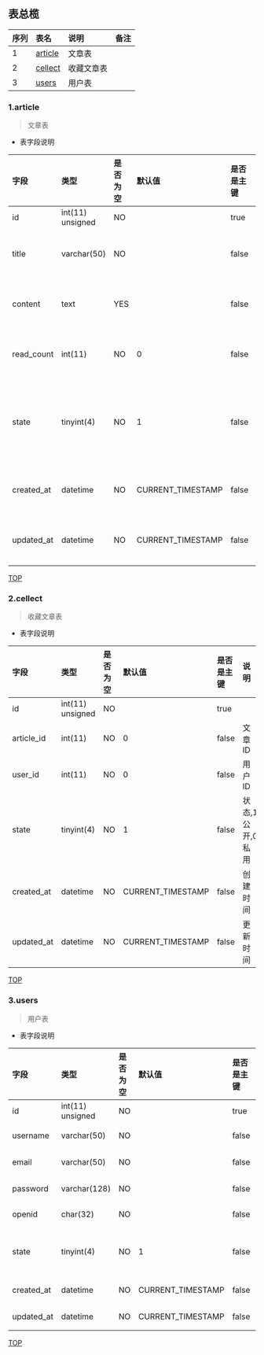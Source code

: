 ## 表总榄

|序列| 表名 | 说明 | 备注 |
|:---|:----|:----| :----|
| 1|[ article](#1article)       |文章表| |
| 2|[ cellect](#2cellect)       |收藏文章表| |
| 3|[ users](#3users)       |用户表| |



### 1.article
> 文章表

- 表字段说明

|字段 | 类型 | 是否为空| 默认值 | 是否是主键 | 说明 | 备注|
|:----|:---|:----|:----|:---|:----|:---|
|id  | int(11) unsigned | NO|  | true | | |
|title  | varchar(50) | NO|  | false | 文章标题| |
|content  | text | YES|  | false | 文章内容| |
|read_count  | int(11) | NO| 0 | false | 阅读数量| |
|state  | tinyint(4) | NO| 1 | false | 状态,1使用中,0禁用| |
|created_at  | datetime | NO| CURRENT_TIMESTAMP | false | 创建时间| |
|updated_at  | datetime | NO| CURRENT_TIMESTAMP | false | 更新时间| |

[TOP](#表总榄)

### 2.cellect
> 收藏文章表

- 表字段说明

|字段 | 类型 | 是否为空| 默认值 | 是否是主键 | 说明 | 备注|
|:----|:---|:----|:----|:---|:----|:---|
|id  | int(11) unsigned | NO|  | true | | |
|article_id  | int(11) | NO| 0 | false | 文章ID| |
|user_id  | int(11) | NO| 0 | false | 用户ID| |
|state  | tinyint(4) | NO| 1 | false | 状态,1公开,0私用| |
|created_at  | datetime | NO| CURRENT_TIMESTAMP | false | 创建时间| |
|updated_at  | datetime | NO| CURRENT_TIMESTAMP | false | 更新时间| |

[TOP](#表总榄)

### 3.users
> 用户表

- 表字段说明

|字段 | 类型 | 是否为空| 默认值 | 是否是主键 | 说明 | 备注|
|:----|:---|:----|:----|:---|:----|:---|
|id  | int(11) unsigned | NO|  | true | | |
|username  | varchar(50) | NO|  | false | 用户名称| |
|email  | varchar(50) | NO|  | false | 用户邮箱| |
|password  | varchar(128) | NO|  | false | 用户密码| |
|openid  | char(32) | NO|  | false | 微信OPENID| |
|state  | tinyint(4) | NO| 1 | false | 用户状态,1使用中,0禁用| |
|created_at  | datetime | NO| CURRENT_TIMESTAMP | false | 创建时间| |
|updated_at  | datetime | NO| CURRENT_TIMESTAMP | false | 更新时间| |

[TOP](#表总榄)
